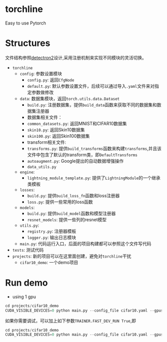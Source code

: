 # torchline
Easy to use Pytorch



# Structures

文件结构参照[detectron2](https://www.google.com/url?sa=t&rct=j&q=&esrc=s&source=web&cd=1&cad=rja&uact=8&ved=2ahUKEwiux_PXpLDmAhVOPnAKHVTjDVEQFjAAegQIBxAC&url=https%3A%2F%2Fgithub.com%2Ffacebookresearch%2Fdetectron2&usg=AOvVaw25FixXG7GH7dRKY6sOc2Oc)设计,采用注册机制来实现不同模块的灵活切换。

- `torchline`
    - `config`: 参数设置模块
        - `config.py`: 返回`CfgNode`
        - `default.py`: 默认参数设置文件，后续可以通过导入`.yaml`文件来对指定参数做修改
    - `data`: 数据集模块，返回`torch.utils.data.Dataset`
        - `build.py`: 注册数据集，提供`build_data`函数来获取不同的数据集和数据集注册器
        - 数据集相关文件：
        - `common_datasets.py`: 返回MNIST和CIFAR10数据集
        - `skin10.py`: 返回Skin10数据集
        - `skin100.py`: 返回Skin100数据集
        - transform相关文件:
        - `transforms.py`: 提供`build_transforms`函数来构建`transforms`,并且该文件中包含了默认的transform类，即`DefaultTransforms`
        - `autoaugment.py`: Google提出的自动数据增强操作
        - `data_utils.py`
    - `engine`: 
        - `lightning_module_template.py`: 提供了`LightningModule`的一个继承类模板
    - `losses`:
        - `build.py`: 提供`build_loss_fn`函数和loss注册器
        - `loss.py`: 提供一些常用的loss函数
    - `models`:
        - `build.py`: 提供`build_model`函数和模型注册器
        - `resnet_models`: 提供一些列的resnet模型
    - `utils.py`:
      - `registry.py`: 注册器模板
      - `logger.py`: 输出日志模块
    - `main.py`: 代码运行入口，后面的项目构建都可以参照这个文件写代码
- `tests`: 测试代码
- `projects`: 新的项目可以在这里面创建，避免对`torchline`干扰
    - `cifar10_demo`: 一个demo项目


# Run demo

- using 1 gpu
```python
cd projects/cifar10_demo
CUDA_VISIBLE_DEVICES=0 python main.py --config_file cifar10.yaml --gpus 1 TRAINER.LOGGER.tracking_uri ./output INPUT.SIZE "(224,224)" 
```

如果你需要调试，可以加上如下参数`TRAINER.FAST_DEV_RUN True`,即
```python
cd projects/cifar10_demo
CUDA_VISIBLE_DEVICES=0 python main.py --config_file cifar10.yaml --gpus 1 TRAINER.LOGGER.tracking_uri ./output INPUT.SIZE "(224,224)" TRAINER.FAST_DEV_RUN True
```